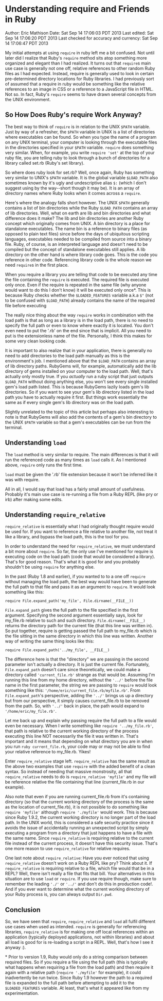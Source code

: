 Understanding require and Friends in Ruby
=========================================
Author: Eric Mathison
Date: Sat Sep 14 17:06:03 PDT 2013
Last edited: Sat Sep 14 17:06:20 PDT 2013
Last checked for accuracy and currency: Sat Sep 14 17:06:47 PDT 2013

My initial attempts at using `require` in ruby left me a bit confused. Not
until later did I realize that Ruby's `require` method sits atop something more
organized and elegant than I had realized. It turns out that `require`s main
use case is generally not one off, relative references to other random Ruby
files as I had expected. Instead, require is generally used to look in certain
pre-determined directory locations for Ruby libraries. I had previously sort
of assumed that a require in ruby would be something like the relative
references to an image in CSS or a reference to a JavaScript file in HTML. Not
so. In fact, Ruby's `require` seems to have drawn several concepts from the
UNIX environment.

So How Does Ruby's require Work Anyway?
---------------------------------------
The best way to think of `require` is in relation to the UNIX `$PATH` variable.
Just by way of a refresher, the `$PATH` variable in UNIX is a list of
directories where executables can be found. So when you type the name of a
program on any UNIX terminal, your computer is looking through the executable
files in the directories specified in your `$PATH` variable. `require` does
something very similar. When, for example, you write `require 'set'` at the top
of your ruby file, you are telling ruby to look through a bunch of directories
for a library called set.rb (Ruby's set library).

So where does ruby look for set.rb? Well, once again, Ruby has something very
similar to UNIX's `$PATH` variable. It is the global variable `$LOAD_PATH` also
sometimes known by it's ugly and undescriptive alias `$:` (which I don't suggest
using by the way--short though it may be). It is an array of directory names
where Ruby looks when it comes across a `require`.

Here's where the analogy falls short however. The UNIX `$PATH` generally
contains a list of bin directories while the Ruby `$LOAD_PATH` contains an array
of lib directories. Well, what on earth are lib and bin directories and what
difference does it make? The lib and bin directories are another Ruby concept
which originally comes from UNIX. A bin directory is a place for standalone
executables. The name bin is a reference to binary files (as opposed to plain
text files) since before the days of ubiquitous scripting languages, executables
needed to be compiled from source into a binary file. Ruby, of course, is an
interpreted language and doesn't need to be compiled but the concept of
standalone executables still applies. A lib directory on the other hand is where
library code goes. This is the code you reference in other code. Referencing
library code is the whole reason we need `require`s in the first place.

When you require a library you are telling that code to be executed any time the
file containing the `require` is executed. The required file is executed only
once. Even if the require is repeated in the same file (why anyone would want to
do this I don't know) it will be executed only once\*. This is because Ruby
checks whether the `$LOADED_FEATURES` variable a.k.a `$"` (not to be confused
with `$LOAD_PATH`) already contains the name of the required file before
executing

The really nice thing about the way `require` works in combination with the load
path is that as long as a library is in the load path, there is no need to
specify the full path or even to know where exactly it is located. You don't
even need to put the '.rb' on the end since that is implicit. All you need to
put is the extensionless name of the file. Personally, I think this makes for
some very clean looking code.

It is important to also realize that in your application, there is generally no
need to add directories to the load path manually as this is the environment's
job. I mentioned above that the `$LOAD_PATH` contains an array of lib directory
paths. RubyGems will, for example, automatically add the lib directory of gems
installed on your computer to the load path. Well, that's actually only mostly
true. If you *actually* run a ruby script that just outputs `$LOAD_PATH` without
doing anything else, you won't see every single installed gem's load path
listed. This is because RubyGems lazily loads gem's lib directories. So if you
want to see your gem's lib directory listed in the load path you have to
actually require it first. But things work essentially the same as if every
single gem's lib directory was on the load path.

Slightly unrelated to the topic of this article but perhaps also interesting to
note is that RubyGems will also add the contents of a gem's bin directory to the
UNIX `$PATH` variable so that a gem's executables can be run from the terminal.

Understanding `load`
--------------------
The `load` method is very similar to require. The main differences is that it
will run the referenced code as many times as `load` calls it. As I mentioned
above, `require` only runs the first time.

`load` must be given the '.rb' file extension because it won't be inferred like
it was with require.

All in all, I would say that load has a fairly small amount of usefulness.
Probably it's main use case is re-running a file from a Ruby REPL (like pry or
irb) after making some edits.

Understanding `require_relative`
--------------------------------
`require_relative` is essentially what I had originally thought require would be
used for. If you want to reference a file relative to another file, not treat it
like a library, and bypass the load path, this is the tool for you.

In order to understand the need for `require_relative`, we must understand a bit
more about `require`. So far, the only use I've mentioned for require is
executing code on the load path (code that would be considered a library).
That's for good reason. That's what it is good for and you probably shouldn't be
using `require` for anything else.

In the past (Ruby 1.8 and earlier), if you wanted to to a one off `require`
without managing the load path, the best way would have been to generate the
full path to that file and pass it as an argument to `require`. It would look
something like this:

    require File.expand_path('my_file', File.dirname(__FILE__))

`File.expand_path` gives the full path to the file specified in the first
argument. Specifying the second argument essentially says, look for my\_file.rb
relative to such and such directory. `File.dirname(__FILE__)` returns the
directory path for the current file (that this line was written in). So put
together, require is getting passed the full path to my\_file.rb which is the
file sitting in the same directory in which this line was written. Another way
of writing the same thing looks like this:

    require File.expand_path('../my_file', __FILE__)

The difference here is that the "directory" we are passing in the second
parameter isn't actually a directory. It is just the current file. Fortunately,
`File.expand_path` doesn't care since theoretically, we could make a directory
called `'current_file.rb'` strange as that would be. Assuming I'm running this
line from my home directory, without the `'../'` before the file name in the
first parameter, the string we are passing to `require` would look something
like this: `'/home/eric/current_file.rb/myfile.rb'`. From `File.expand_path`'s
perspective, adding the `'../'` brings us up a directory but from our
perspective, it simply causes current\_file.rb to be removed from the path. So,
with `'../'` back in place, the path would expand to `'/home/eric/my_file.rb'`.

Let me back up and explain why passing require the full path to a file would
even be necessary. When I write something like `require '../my_file.rb'`, that
path is relative to the current working directory of the process executing this
line NOT necessarily the file it was written in. That's important and it means
that depending on what directory you are in when you run `ruby current_file.rb`,
your code may or may not be able to find your relative reference to my\_file.rb.
Yikes!

Enter `require_relative` stage left. `require_relative` has the same result as
the above two examples that use `require` with the added benefit of a clean
syntax. So instead of needing that massive monstrosity, all that
`require_relative` needs to do is `require_relative 'myfile'` and my file will
be reference relative the file containing that line (current\_file.rb in our
example).

Also note that even if you are running current\_file.rb from it's containing
directory (so that the current working directory of the process is the same as
the location of current\_file.rb), it is not possible to do something like
`require 'myfile'` although `require './myfile'` would work. This is because
since Ruby 1.9.2, the current working directory is no longer part of the load
path. In the UNIX world, this is considered a safe security practice since it
avoids the issue of accidentally running an unexpected script by simply
executing a program from a directory that just happens to have a file with the
same name. Since `require_relative` is requiring relative to the current file
instead of the current process, it doesn't have this security issue. That's one
more reason to use `require_relative` for relative requires.

One last note about `require_relative`: Have you ever noticed that using
`require_relative` doesn't work on a Ruby REPL like pry? Think about it. If
`require_relative` is requiring relative to a file, which file would that be in
a REPL? Well, there isn't really a file that fits that bill. Your alternatives
in this situation are to use `load` or `require`. If you use require though,
make sure to remember the leading `'./'` or `'../'` and don't do this in
production code!. And if you ever want to determine what the current working
directory of your Ruby process is, you can always output `Dir.pwd`.

Conclusion
----------
So, we have seen that `require`, `require_relative` and `load` all fulfil
different use cases when used as intended. `require` is generally for
referencing libraries, `require_relative` is for making one off local references
within an application (typically deployed applications, not within libraries)
and about all load is good for is re-loading a script in a REPL. Well, that's
how I see it anyway :).


\* Prior to version 1.9, Ruby would only do a string comparison between required
files. So if you require a file using the full path (this is typically what
happens when requiring a file from the load path) and then require it again with
a relative path (`require './myfile'` for example), it could inadvertently be
run twice. Since Ruby 1.9 however the path to a required file is expanded to the
full path before attempting to add it to the `$LOADED_FEATURES` variable. At
least, that's what it appeared like from my experimentation.
